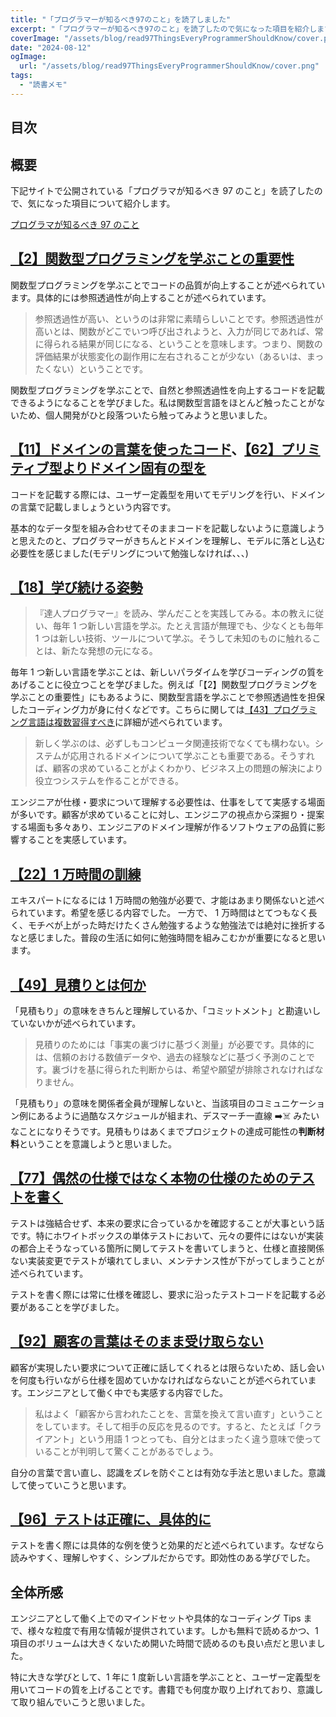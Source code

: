 ```yaml
---
title: "「プログラマーが知るべき97のこと」を読了しました"
excerpt: "「プログラマーが知るべき97のこと」を読了したので気になった項目を紹介します"
coverImage: "/assets/blog/read97ThingsEveryProgrammerShouldKnow/cover.png"
date: "2024-08-12"
ogImage:
  url: "/assets/blog/read97ThingsEveryProgrammerShouldKnow/cover.png"
tags:
  - "読書メモ"
---
```


## 目次

## 概要

下記サイトで公開されている「プログラマが知るべき 97 のこと」を読了したので、気になった項目について紹介します。

[プログラマが知るべき 97 のこと](https://yoshi389111.github.io/kinokobooks/prog_ja/index.html)

## [【2】関数型プログラミングを学ぶことの重要性](https://yoshi389111.github.io/kinokobooks/prog_ja/prog002.htm)

関数型プログラミングを学ぶことでコードの品質が向上することが述べられています。具体的には参照透過性が向上することが述べられています。

> 参照透過性が高い、というのは非常に素晴らしいことです。参照透過性が高いとは、関数がどこでいつ呼び出されようと、入力が同じであれば、常に得られる結果が同じになる、ということを意味します。つまり、関数の評価結果が状態変化の副作用に左右されることが少ない（あるいは、まったくない）ということです。

関数型プログラミングを学ぶことで、自然と参照透過性を向上するコードを記載できるようになることを学びました。私は関数型言語をほとんど触ったことがないため、個人開発がひと段落ついたら触ってみようと思いました。

## [【11】ドメインの言葉を使ったコード](https://yoshi389111.github.io/kinokobooks/prog_ja/prog011.htm)、[【62】プリミティブ型よりドメイン固有の型を](https://yoshi389111.github.io/kinokobooks/prog_ja/prog062.htm)

コードを記載する際には、ユーザー定義型を用いてモデリングを行い、ドメインの言葉で記載しましょうという内容です。

基本的なデータ型を組み合わせてそのままコードを記載しないように意識しようと思えたのと、プログラマーがきちんとドメインを理解し、モデルに落とし込む必要性を感じました(モデリングについて勉強しなければ、、、)

## [【18】学び続ける姿勢](https://yoshi389111.github.io/kinokobooks/prog_ja/prog018.htm)

> 『達人プログラマー』を読み、学んだことを実践してみる。本の教えに従い、毎年 1 つ新しい言語を学ぶ。たとえ言語が無理でも、少なくとも毎年 1 つは新しい技術、ツールについて学ぶ。そうして未知のものに触れることは、新たな発想の元になる。

毎年 1 つ新しい言語を学ぶことは、新しいパラダイムを学びコーディングの質をあげることに役立つことを学びました。例えば「【2】関数型プログラミングを学ぶことの重要性」にもあるように、関数型言語を学ぶことで参照透過性を担保したコーディング力が身に付くなどです。こちらに関しては[【43】プログラミング言語は複数習得すべき](https://yoshi389111.github.io/kinokobooks/prog_ja/prog043.htm)に詳細が述べられています。

> 新しく学ぶのは、必ずしもコンピュータ関連技術でなくても構わない。システムが応用されるドメインについて学ぶことも重要である。そうすれば、顧客の求めていることがよくわかり、ビジネス上の問題の解決により役立つシステムを作ることができる。

エンジニアが仕様・要求について理解する必要性は、仕事をしてて実感する場面が多いです。顧客が求めていることに対し、エンジニアの視点から深掘り・提案する場面も多々あり、エンジニアのドメイン理解が作るソフトウェアの品質に影響することを実感しています。

## [【22】1 万時間の訓練](https://yoshi389111.github.io/kinokobooks/prog_ja/prog022.htm)

エキスパートになるには 1 万時間の勉強が必要で、才能はあまり関係ないと述べられています。希望を感じる内容でした。
一方で、 1 万時間はとてつもなく長く、モチベが上がった時だけたくさん勉強するような勉強法では絶対に挫折するなと感じました。普段の生活に如何に勉強時間を組みこむかが重要になると思います。

## [【49】見積りとは何か](https://yoshi389111.github.io/kinokobooks/prog_ja/prog049.htm)

「見積もり」の意味をきちんと理解しているか、「コミットメント」と勘違いしていないかが述べられています。

> 見積りのためには「事実の裏づけに基づく測量」が必要です。具体的には、信頼のおける数値データや、過去の経験などに基づく予測のことです。裏づけを基に得られた判断からは、希望や願望が排除されなければなりません。

「見積もり」の意味を関係者全員が理解しないと、当該項目のコミュニケーション例にあるように過酷なスケジュールが組まれ、デスマーチ一直線 ➡️☠️ みたいなことになりそうです。見積もりはあくまでプロジェクトの達成可能性の**判断材料**ということを意識しようと思いました。

## [【77】偶然の仕様ではなく本物の仕様のためのテストを書く](https://yoshi389111.github.io/kinokobooks/prog_ja/prog077.htm)

テストは強結合せず、本来の要求に合っているかを確認することが大事という話です。特にホワイトボックスの単体テストにおいて、元々の要件にはないが実装の都合上そうなっている箇所に関してテストを書いてしまうと、仕様と直接関係ない実装変更でテストが壊れてしまい、メンテナンス性が下がってしまうことが述べられています。

テストを書く際には常に仕様を確認し、要求に沿ったテストコードを記載する必要があることを学びました。

## [【92】顧客の言葉はそのまま受け取らない](https://yoshi389111.github.io/kinokobooks/prog_ja/prog092.htm)

顧客が実現したい要求について正確に話してくれるとは限らないため、話し会いを何度も行いながら仕様を固めていかなければならないことが述べられています。エンジニアとして働く中でも実感する内容でした。

> 私はよく「顧客から言われたことを、言葉を換えて言い直す」ということをしています。そして相手の反応を見るのです。すると、たとえば「クライアント」という用語 1 つとっても、自分とはまったく違う意味で使っていることが判明して驚くことがあるでしょう。

自分の言葉で言い直し、認識をズレを防ぐことは有効な手法と思いました。意識して使っていこうと思います。

## [【96】テストは正確に、具体的に](https://yoshi389111.github.io/kinokobooks/prog_ja/prog096.htm)

テストを書く際には具体的な例を使うと効果的だと述べられています。なぜなら読みやすく、理解しやすく、シンプルだからです。即効性のある学びでした。

## 全体所感

エンジニアとして働く上でのマインドセットや具体的なコーディング Tips まで、様々な粒度で有用な情報が提供されています。しかも無料で読めるかつ、1 項目のボリュームは大きくないため開いた時間で読めるのも良い点だと思いました。

特に大きな学びとして、1 年に 1 度新しい言語を学ぶことと、ユーザー定義型を用いてコードの質を上げることです。書籍でも何度か取り上げれており、意識して取り組んでいこうと思いました。
